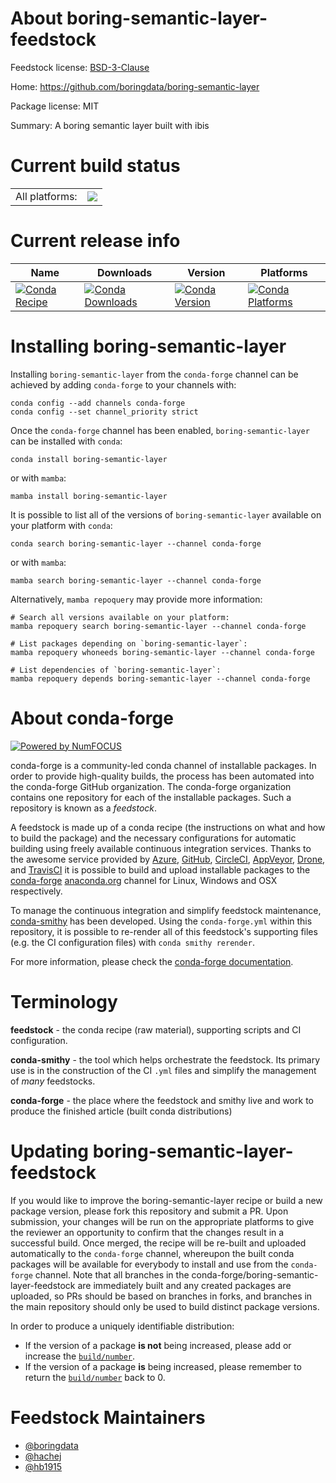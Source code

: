 About boring-semantic-layer-feedstock
=====================================

Feedstock license: [BSD-3-Clause](https://github.com/conda-forge/boring-semantic-layer-feedstock/blob/main/LICENSE.txt)

Home: https://github.com/boringdata/boring-semantic-layer

Package license: MIT

Summary: A boring semantic layer built with ibis

Current build status
====================


<table><tr><td>All platforms:</td>
    <td>
      <a href="https://dev.azure.com/conda-forge/feedstock-builds/_build/latest?definitionId=26629&branchName=main">
        <img src="https://dev.azure.com/conda-forge/feedstock-builds/_apis/build/status/boring-semantic-layer-feedstock?branchName=main">
      </a>
    </td>
  </tr>
</table>

Current release info
====================

| Name | Downloads | Version | Platforms |
| --- | --- | --- | --- |
| [![Conda Recipe](https://img.shields.io/badge/recipe-boring--semantic--layer-green.svg)](https://anaconda.org/conda-forge/boring-semantic-layer) | [![Conda Downloads](https://img.shields.io/conda/dn/conda-forge/boring-semantic-layer.svg)](https://anaconda.org/conda-forge/boring-semantic-layer) | [![Conda Version](https://img.shields.io/conda/vn/conda-forge/boring-semantic-layer.svg)](https://anaconda.org/conda-forge/boring-semantic-layer) | [![Conda Platforms](https://img.shields.io/conda/pn/conda-forge/boring-semantic-layer.svg)](https://anaconda.org/conda-forge/boring-semantic-layer) |

Installing boring-semantic-layer
================================

Installing `boring-semantic-layer` from the `conda-forge` channel can be achieved by adding `conda-forge` to your channels with:

```
conda config --add channels conda-forge
conda config --set channel_priority strict
```

Once the `conda-forge` channel has been enabled, `boring-semantic-layer` can be installed with `conda`:

```
conda install boring-semantic-layer
```

or with `mamba`:

```
mamba install boring-semantic-layer
```

It is possible to list all of the versions of `boring-semantic-layer` available on your platform with `conda`:

```
conda search boring-semantic-layer --channel conda-forge
```

or with `mamba`:

```
mamba search boring-semantic-layer --channel conda-forge
```

Alternatively, `mamba repoquery` may provide more information:

```
# Search all versions available on your platform:
mamba repoquery search boring-semantic-layer --channel conda-forge

# List packages depending on `boring-semantic-layer`:
mamba repoquery whoneeds boring-semantic-layer --channel conda-forge

# List dependencies of `boring-semantic-layer`:
mamba repoquery depends boring-semantic-layer --channel conda-forge
```


About conda-forge
=================

[![Powered by
NumFOCUS](https://img.shields.io/badge/powered%20by-NumFOCUS-orange.svg?style=flat&colorA=E1523D&colorB=007D8A)](https://numfocus.org)

conda-forge is a community-led conda channel of installable packages.
In order to provide high-quality builds, the process has been automated into the
conda-forge GitHub organization. The conda-forge organization contains one repository
for each of the installable packages. Such a repository is known as a *feedstock*.

A feedstock is made up of a conda recipe (the instructions on what and how to build
the package) and the necessary configurations for automatic building using freely
available continuous integration services. Thanks to the awesome service provided by
[Azure](https://azure.microsoft.com/en-us/services/devops/), [GitHub](https://github.com/),
[CircleCI](https://circleci.com/), [AppVeyor](https://www.appveyor.com/),
[Drone](https://cloud.drone.io/welcome), and [TravisCI](https://travis-ci.com/)
it is possible to build and upload installable packages to the
[conda-forge](https://anaconda.org/conda-forge) [anaconda.org](https://anaconda.org/)
channel for Linux, Windows and OSX respectively.

To manage the continuous integration and simplify feedstock maintenance,
[conda-smithy](https://github.com/conda-forge/conda-smithy) has been developed.
Using the ``conda-forge.yml`` within this repository, it is possible to re-render all of
this feedstock's supporting files (e.g. the CI configuration files) with ``conda smithy rerender``.

For more information, please check the [conda-forge documentation](https://conda-forge.org/docs/).

Terminology
===========

**feedstock** - the conda recipe (raw material), supporting scripts and CI configuration.

**conda-smithy** - the tool which helps orchestrate the feedstock.
                   Its primary use is in the construction of the CI ``.yml`` files
                   and simplify the management of *many* feedstocks.

**conda-forge** - the place where the feedstock and smithy live and work to
                  produce the finished article (built conda distributions)


Updating boring-semantic-layer-feedstock
========================================

If you would like to improve the boring-semantic-layer recipe or build a new
package version, please fork this repository and submit a PR. Upon submission,
your changes will be run on the appropriate platforms to give the reviewer an
opportunity to confirm that the changes result in a successful build. Once
merged, the recipe will be re-built and uploaded automatically to the
`conda-forge` channel, whereupon the built conda packages will be available for
everybody to install and use from the `conda-forge` channel.
Note that all branches in the conda-forge/boring-semantic-layer-feedstock are
immediately built and any created packages are uploaded, so PRs should be based
on branches in forks, and branches in the main repository should only be used to
build distinct package versions.

In order to produce a uniquely identifiable distribution:
 * If the version of a package **is not** being increased, please add or increase
   the [``build/number``](https://docs.conda.io/projects/conda-build/en/latest/resources/define-metadata.html#build-number-and-string).
 * If the version of a package **is** being increased, please remember to return
   the [``build/number``](https://docs.conda.io/projects/conda-build/en/latest/resources/define-metadata.html#build-number-and-string)
   back to 0.

Feedstock Maintainers
=====================

* [@boringdata](https://github.com/boringdata/)
* [@hachej](https://github.com/hachej/)
* [@hb1915](https://github.com/hb1915/)

